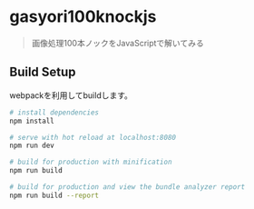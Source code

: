 # gasyori100knockjs

> 画像処理100本ノックをJavaScriptで解いてみる

## Build Setup

webpackを利用してbuildします。

``` bash
# install dependencies
npm install

# serve with hot reload at localhost:8080
npm run dev

# build for production with minification
npm run build

# build for production and view the bundle analyzer report
npm run build --report
```

